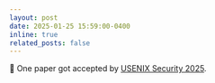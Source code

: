 ```yaml
---
layout: post
date: 2025-01-25 15:59:00-0400
inline: true
related_posts: false
---
```


&#x1F389;  One paper got accepted by <a href="https://www.usenix.org/conference/usenixsecurity25">USENIX Security 2025</a>.
